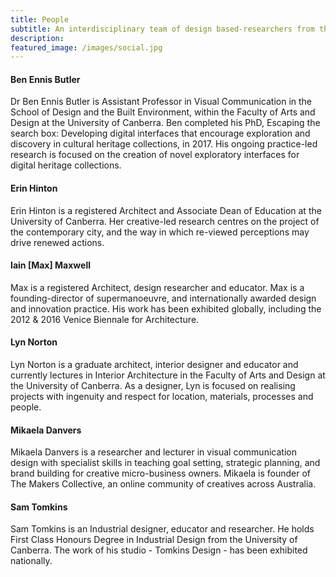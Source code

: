 ```yaml
---
title: People
subtitle: An interdisciplinary team of design based-researchers from the University of Canberra.
description: 
featured_image: /images/social.jpg
---
```


#### Ben Ennis Butler 
Dr Ben Ennis Butler is Assistant Professor in Visual Communication in the School of Design and the Built Environment, within the Faculty of Arts and Design at the University of Canberra. Ben completed his PhD, Escaping the search box: Developing digital interfaces that encourage exploration and discovery in cultural heritage collections, in 2017. His ongoing practice-led research is focused on the creation of novel exploratory interfaces for digital heritage collections. 

#### Erin Hinton	
Erin Hinton is a registered Architect and Associate Dean of Education at the University of Canberra. Her creative-led research centres on the project of the contemporary city, and the way in which re-viewed perceptions may drive renewed actions.

#### Iain [Max] Maxwell
Max is a registered Architect, design researcher and educator. Max is a founding-director of supermanoeuvre, and internationally awarded design and innovation practice. His work has been exhibited globally, including the 2012 & 2016 Venice Biennale for Architecture. 

#### Lyn Norton
Lyn Norton is a graduate architect, interior designer and educator and currently lectures in Interior Architecture in the Faculty of Arts and Design at the University of Canberra. As a designer, Lyn is focused on realising projects with ingenuity and respect for location, materials, processes and people.

#### Mikaela Danvers
Mikaela Danvers is a researcher and lecturer in visual communication design with specialist skills in teaching goal setting, strategic planning, and brand building for creative micro-business owners. Mikaela is founder of The Makers Collective, an online community of creatives across Australia.

#### Sam Tomkins
Sam Tomkins is an Industrial designer, educator and researcher. He holds First Class Honours Degree in Industrial Design from the University of Canberra. The work of his studio - Tomkins Design - has been exhibited nationally.
